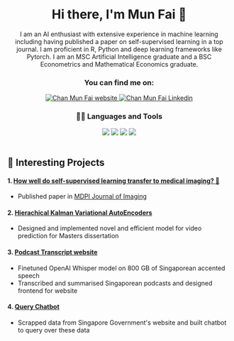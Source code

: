 <div align="center">

# Hi there, I'm Mun Fai 👋 
 
I am an AI enthusiast with extensive experience in machine learning including having published a paper on self-supervised learning in a top journal. I am proficient in R, Python and deep learning frameworks like Pytorch. I am an MSC Artificial Intelligence graduate and a BSC Econometrics and Mathematical Economics graduate. 

  ### You can find me on:

<div align="center">
 <a href="https://chanmunfai.com">
    <img alt="Chan Mun Fai website" src="https://img.shields.io/badge/website-000000?style=for-the-badge&logo=About.me&logoColor=white">
</a>
<a href="https://www.linkedin.com/in/munfai15//">
    <img alt="Chan Mun Fai Linkedin" src="https://img.shields.io/badge/LinkedIn-0077B5?style=for-the-badge&logo=linkedin&logoColor=white">
</a>
</div>

### 👩‍💻 Languages and Tools

<img src="https://img.shields.io/badge/Python-FFD43B?style=for-the-badge&logo=python&logoColor=darkgreen"/>
<img src="https://img.shields.io/badge/PyTorch-EE4C2C?style=for-the-badge&logo=PyTorch&logoColor=white"/>
<img src="https://img.shields.io/badge/Lightning-792DE4?style=for-the-badge&logo=pytorch-lightning&logoColor=white"/>
<img src="https://img.shields.io/badge/Weights_&_Biases-FFBE00?style=for-the-badge&logo=WeightsAndBiases&logoColor=white"/>
</div>

<br>
 
## 🍁 Interesting Projects 
 
#### 1. [How well do self-supervised learning transfer to medical imaging? 🩻 ](https://github.com/jonahanton/SSL_medicalimaging)
 * Published paper in [MDPI Journal of Imaging](https://www.mdpi.com/2313-433X/8/12/320)

#### 2. [Hierachical Kalman Variational AutoEncoders](https://github.com/ChanMunFai/Dissertation)
 * Designed and implemented novel and efficient model for video prediction for Masters dissertation

#### 3. [Podcast Transcript website](https://github.com/ChanMunFai/financial-coconut-transcripts)
 * Finetuned OpenAI Whisper model on 800 GB of Singaporean accented speech 
 * Transcribed and summarised Singaporean podcasts and designed frontend for website 

#### 4. [Query Chatbot](https://github.com/ChanMunFai/querychatbot)
 * Scrapped data from Singapore Government's website and built chatbot to query over these data 

